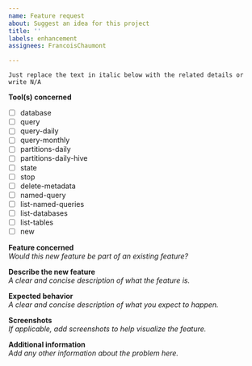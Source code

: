 ```yaml
---
name: Feature request
about: Suggest an idea for this project
title: ''
labels: enhancement
assignees: FrancoisChaumont

---
```


`Just replace the text in italic below with the related details or write N/A`

**Tool(s) concerned**      
- [ ] database
- [ ] query
- [ ] query-daily
- [ ] query-monthly
- [ ] partitions-daily
- [ ] partitions-daily-hive
- [ ] state
- [ ] stop
- [ ] delete-metadata
- [ ] named-query
- [ ] list-named-queries
- [ ] list-databases
- [ ] list-tables
- [ ] new

**Feature concerned**       
*Would this new feature be part of an existing feature?*

**Describe the new feature**        
*A clear and concise description of what the feature is.*

**Expected behavior**       
*A clear and concise description of what you expect to happen.*

**Screenshots**     
*If applicable, add screenshots to help visualize the feature.*

**Additional information**      
*Add any other information about the problem here.*
